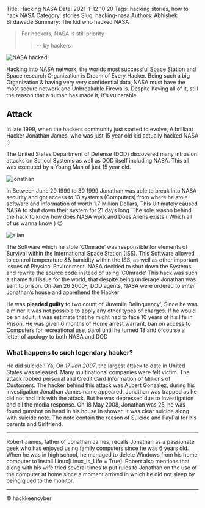 Title: Hacking NASA
Date: 2021-1-12 10:20
Tags: hacking stories, how to hack NASA
Category: stories
Slug: hacking-nasa
Authors: Abhishek Birdawade
Summary: The kid who hacked NASA

> For hackers, NASA is still priority
>>  -- by hackers

![NASA hacked](../images/nasa_hack.png)

Hacking into NASA network, the worlds most successful Space Station and Space research Organization is Dream of Every Hacker. 
Being such a big Organization & having very very confidential data, NASA must have the most secure network and Unbreakable Firewalls. Despite having all of it, still the reason that a human has made it, it's vulnerable.

## Attack

In late 1999, when the hackers community just started to evolve, A brilliant Hacker Jonathan James, who was just 15 year old kid actually hacked NASA :) 

The United States Department of Defense (DOD) discovered many intrusion attacks on School Systems as well as DOD itself including NASA. This all was executed by a Young Man of just 15 year old.


![jonathan](../images/image-8.png)

In Between June 29 1999 to 30 1999 Jonathan was able to break into NASA security and got access to 13 systems (Computers) from where he stole software and information of worth 1.7 Million Dollars, This Ultimately caused NASA to shut down their system for 21 days long.
The sole reason behind the hack to know how does NASA work and Does Aliens exists ( Which all of us wanna know ) 😉

![alian](../images/alian.jpg)

The Software which he stole ‘C0mrade‘ was responsible for elements of Survival within the International Space Station (ISS). This Software allowed to control temperature && humidity within the ISS, as well as other important issues of Physical Environment. NASA decided to shut down the Systems and rewrite the source code instead of using ‘C0mrade‘
This hack was such a shame full issue for the world, that despite being underage Jonathan was sent to prison.
On Jan 26 2000-, DOD agents, NASA were ordered to enter Jonathan’s house and apprehend the Hacker

He was **pleaded guilty** to two count of 'Juvenile Delinquency', Since he was a minor it was not possible to apply any other types of charges. If he would be an adult, it was estimate that he might had to face 10 years of his life in Prison.
He was given 6 months of Home arrest warrant, ban on access to Computers for recreational use, parol until he turned 18 and ofcourse a letter of apology to both NASA and DOD

### What happens to such legendary hacker?

He did suicide!! Ya, On *17 Jan 2007*, the largest attack to date in United States was released. Many multinational companies were felt victim. The attack robbed personal and Credit Card Information of Millions of Customers.
The hacker behind this attack was ALbert Gonzalez, during his investigation Jonathan James name appeared.
Jonathan was trapped as he did not had link with the attack. But he was depressed due to Investigation and all the media response.
On 18 May 2008, Jonathan was 25, he was found gunshot on head in his house in shower. It was clear suicide along with suicide note. The note contain the reason of Suicide and PayPal for his parents and Girlfriend.

---

Robert James, father of Jonathan James, recalls Jonathan as a passionate geek who has enjoyed using family computers since he was 6 years old. When he was in high school, he managed to delete Windows from his home computer to install Linux[Linux_is_Life = True]. Robert also mentions that along with his wife tried several times to put rules to Jonathan on the use of the computer at home since a moment arrived in which he did not sleep by being glued to the monitor.

--- 

&copy; hackkeencyber
